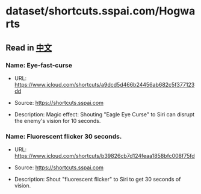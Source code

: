 # dataset/shortcuts.sspai.com/Hogwarts

## Read in [中文](README_ZH.md)

### Name: Eye-fast-curse

- URL: https://www.icloud.com/shortcuts/a9dcd5d466b24456ab682c5f377123dd

- Source: https://shortcuts.sspai.com

- Description: Magic effect: Shouting "Eagle Eye Curse" to Siri can disrupt the enemy's vision for 10 seconds.

### Name: Fluorescent flicker 30 seconds.

- URL: https://www.icloud.com/shortcuts/b39826cb7d124feaa1858bfc008f75fd

- Source: https://shortcuts.sspai.com

- Description: Shout "fluorescent flicker" to Siri to get 30 seconds of vision.

